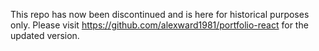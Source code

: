This repo has now been discontinued and is here for historical purposes only. Please visit https://github.com/alexward1981/portfolio-react for the updated version.
